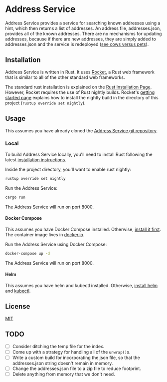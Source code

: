 # Address Service

Address Service provides a service for searching known addresses
using a hint, which then returns a list of addresses. An address
file, addresses.json, provides all of the known addresses. There
are no mechanisms for updating addresses, because if there are
new addresses, they are simply added to addresses.json and the
service is redeployed 
([see cows versus pets](https://www.hava.io/blog/cattle-vs-pets-devops-explained)).

## Installation

Address Service is written in Rust. It uses [Rocket](https://rocket.rs/), 
a Rust web framework that is similar to all of the other standard
web frameworks.

The standard rust installation is explained on the 
[Rust Installation Page](https://www.rust-lang.org/tools/install). However,
Rocket requires the use of Rust nightly builds.
Rocket's [getting started page](https://rocket.rs/v0.4/guide/getting-started/) 
explains how to install the nightly build in
the directory of this project (`rustup override set nightly`).

## Usage

This assumes you have already cloned the 
[Address Service git repository](https://github.com/ryancammer/address_service).

### Local

To build Address Service locally, you'll need to install Rust following the
latest [installation instructions](https://www.rust-lang.org/tools/install).

Inside the project directory, you'll want to enable rust nightly:

```bash
rustup override set nightly
```

Run the Address Service:

```bash
cargo run
```

The Address Service will run on port 8000.

#### Docker Compose

This assumes you have Docker Compose installed. Otherwise, 
[install it first](https://docs.docker.com/compose/install/). The
container image lives in
[docker.io](https://hub.docker.com/repository/docker/ryancammer/address_service).

Run the Address Service using Docker Compose:

```bash
docker-compose up -d
```

The Address Service will run on port 8000.

#### Helm

This assumes you have helm and kubectl installed. Otherwise,
[install helm](https://helm.sh/docs/helm/helm_install/) and
[kubectl](https://kubernetes.io/docs/tasks/tools/).



## License
[MIT](https://choosealicense.com/licenses/mit/)

## TODO
- [ ] Consider ditching the temp file for the index.
- [ ] Come up with a strategy for handling all of the `unwrap()`s.
- [ ] Write a custom build for incorporating the json file, so that
  the addresses.json string doesn't remain in memory.
- [ ] Change the addresses.json file to a zip file to reduce footprint.
- [ ] Delete anything from memory that we don't need.